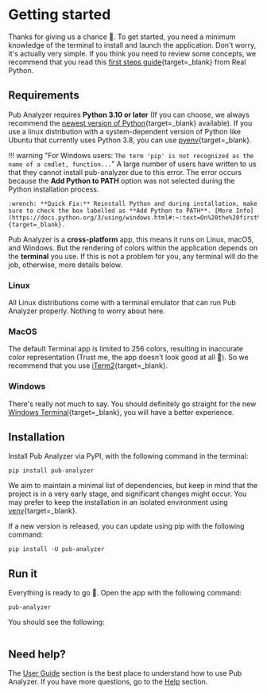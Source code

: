 # Getting started

Thanks for giving us a chance :partying_face:. To get started, you need a minimum knowledge of the terminal to install and launch the application. Don't worry, it's actually very simple. If you think you need to review some concepts, we recommend that you read this [first steps guide](https://realpython.com/terminal-commands/){target=_blank} from Real Python.

## Requirements
Pub Analyzer requires **Python 3.10 or later** (If you can choose, we always recommend the [newest version of Python](https://www.python.org/downloads/){target=_blank} available). If you use a linux distribution with a system-dependent version of Python like Ubuntu that currently uses Python 3.8, you can use [pyenv](https://github.com/pyenv/pyenv){target=_blank}.

!!! warning "For Windows users: `The term 'pip' is not recognized as the name of a cmdlet, function...`"
    A large number of users have written to us that they cannot install pub-analyzer due to this error. The error occurs because the **Add Python to PATH** option was not selected during the Python installation process.

    :wrench: **Quick Fix:** Reinstall Python and during installation, make sure to check the box labelled as **Add Python to PATH**. [More Info](https://docs.python.org/3/using/windows.html#:~:text=On%20the%20first%20page%20of,pip%20for%20the%20package%20installer.){target=_blank}.


Pub Analyzer is a **cross-platform** app, this means it runs on Linux, macOS, and Windows. But the rendering of colors within the application depends on the **terminal** you use. If this is not a problem for you, any terminal will do the job, otherwise, more details below.

### Linux
All Linux distributions come with a terminal emulator that can run Pub Analyzer properly. Nothing to worry about here.

### MacOS
The default Terminal app is limited to 256 colors, resulting in inaccurate color representation (Trust me, the app doesn't look good at all :melting_face:). So we recommend that you use [iTerm2](https://iterm2.com/){target=_blank}.

### Windows
There's really not much to say. You should definitely go straight for the new [Windows Terminal](https://apps.microsoft.com/store/detail/9N0DX20HK701){target=_blank}, you will have a better experience.

## Installation

Install Pub Analyzer via PyPI, with the following command in the terminal:

```
pip install pub-analyzer
```

We aim to maintain a minimal list of dependencies, but keep in mind that the project is in a very early stage, and significant changes might occur. You may prefer to keep the installation in an isolated environment using [venv](https://docs.python.org/3/library/venv.html){target=_blank}.

If a new version is released, you can update using pip with the following command:

```
pip install -U pub-analyzer
```

## Run it

Everything is ready to go :rocket:. Open the app with the following command:

```
pub-analyzer
```

You should see the following:

```{.textual path="pub_analyzer/main.py" columns=90}
```

## Need help?

The [User Guide](./user/index.md) section is the best place to understand how to use Pub Analyzer. If you have more questions, go to the [Help](./help.md) section.
